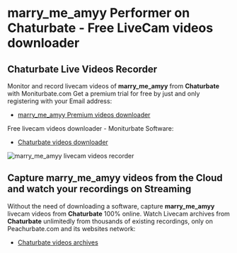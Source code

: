 # marry_me_amyy Performer on Chaturbate - Free LiveCam videos downloader

## Chaturbate Live Videos Recorder

Monitor and record livecam videos of **marry_me_amyy** from **Chaturbate** with Moniturbate.com
Get a premium trial for free by just and only registering with your Email address:
* [marry_me_amyy Premium videos downloader](https://moniturbate.com/request-demo-licence-key.html)

Free livecam videos downloader - Moniturbate Software:
* [Chaturbate videos downloader](https://moniturbate.com/moniturbate-download-software.html)

![marry_me_amyy livecam videos recorder](https://peachurnet.com/templates/moniturbate-software.png)


## Capture marry_me_amyy videos from the Cloud and watch your recordings on Streaming

Without the need of downloading a software, capture **marry_me_amyy** livecam videos from **Chaturbate** 100% online.
Watch Livecam archives from **Chaturbate** unlimitedly from thousands of existing recordings, only on Peachurbate.com and its websites network:
* [Chaturbate videos archives](https://peachurnet.com/)